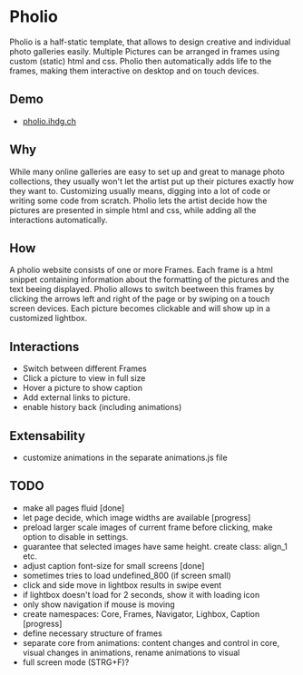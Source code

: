 # Pholio

Pholio is a half-static template, that allows to design creative and individual photo galleries easily. Multiple Pictures can be arranged in frames using custom (static) html and css. Pholio then automatically adds life to the frames, making them interactive on desktop and on touch devices.

## Demo
  * [pholio.ihdg.ch](http://pholio.ihdg.ch/)

## Why
While many online galleries are easy to set up and great to manage photo collections, they usually won't let the artist put up their pictures exactly how they want to. Customizing usually means, digging into a lot of code or writing some code from scratch.
Pholio lets the artist decide how the pictures are presented in simple html and css, while adding all the interactions automatically.

## How
A pholio website consists of one or more Frames. Each frame is a html snippet containing information about the formatting of the pictures and the text beeing displayed. Pholio allows to switch beetween this frames by clicking the arrows left and right of the page or by swiping on a touch screen devices. Each picture becomes clickable and will show up in a customized lightbox. 

## Interactions
  * Switch between different Frames
  * Click a picture to view in full size
  * Hover a picture to show caption
  * Add external links to picture.
  * enable history back (including animations)
  
## Extensability
  * customize animations in the separate animations.js file
  
## TODO
  * make all pages fluid [done]
  * let page decide, which image widths are available [progress]
  * preload larger scale images of current frame before clicking, make option to disable in settings.
  * guarantee that selected images have same height. create class: align_1 etc.
  * adjust caption font-size for small screens [done]
  * sometimes tries to load undefined_800 (if screen small)
  * click and side move in lightbox results in swipe event
  * if lightbox doesn't load for 2 seconds, show it with loading icon
  * only show navigation if mouse is moving
  * create namespaces: Core, Frames, Navigator, Lighbox, Caption [progress]
  * define necessary structure of frames
  * separate core from animations: content changes and control in core, visual changes in animations, rename animations to visual
  * full screen mode (STRG+F)?
